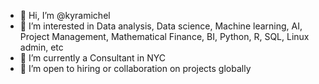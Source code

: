 - 👋 Hi, I’m @kyramichel
- 👀 I’m interested in Data analysis, Data science, Machine learning, AI, Project Management, Mathematical Finance, BI, Python, R, SQL, Linux admin, etc
- 🌱 I’m currently a Consultant in NYC
- 💞️ I’m open to hiring or collaboration on projects globally


<!---
kyramichel/kyramichel is a ✨ special ✨ repository because its `README.md` (this file) appears on your GitHub profile.
You can click the Preview link to take a look at your changes.
--->
